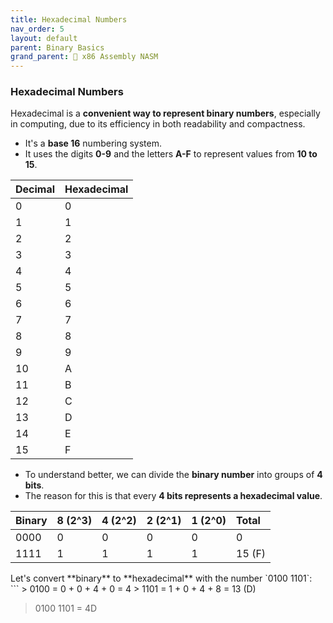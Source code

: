 ```yaml
---
title: Hexadecimal Numbers
nav_order: 5
layout: default
parent: Binary Basics
grand_parent: 🔲 x86 Assembly NASM
---
```


### **Hexadecimal Numbers**

Hexadecimal is a **convenient way to represent binary numbers**, especially in computing, due to its efficiency in both readability and compactness.

- It's a **base 16** numbering system.
- It uses the digits **0-9** and the letters **A-F** to represent values from **10 to 15**.

| Decimal | Hexadecimal |
|:--------|:------------|
| 0       | 0           |
| 1       | 1           |
| 2       | 2           |
| 3       | 3           |
| 4       | 4           |
| 5       | 5           |
| 6       | 6           |
| 7       | 7           |
| 8       | 8           |
| 9       | 9           |
| 10      | A           |
| 11      | B           |
| 12      | C           |
| 13      | D           |
| 14      | E           |
| 15      | F           |

- To understand better, we can divide the **binary number** into groups of **4 bits**.
- The reason for this is that every **4 bits represents a hexadecimal value**.

| Binary | 8 (2^3) | 4 (2^2) | 2 (2^1) | 1 (2^0) | Total   |
|:-------|:--------|:--------|:--------|:--------|:--------|
| 0000   |    0    |    0    |    0    |    0    |   0     |
| 1111   |    1    |    1    |    1    |    1    |  15 (F) |

<div class="code-example" markdown="1">
Let's convert **binary** to **hexadecimal** with the number `0100 1101`:
</div>
```
> 0100 = 0 + 0 + 4 + 0 = 4
> 1101 = 1 + 0 + 4 + 8 = 13 (D)

> 0100 1101 = 4D
```